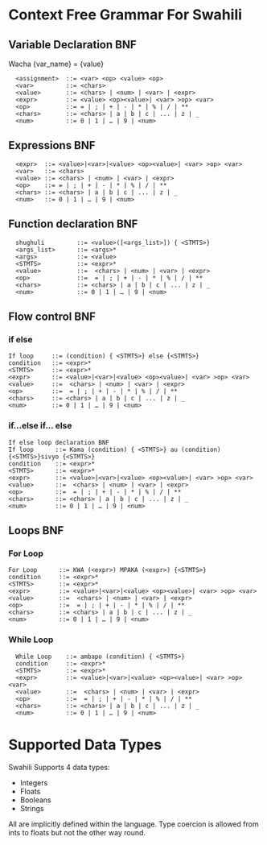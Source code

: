 # Context Free Grammar For Swahili

## Variable Declaration BNF
Wacha {var_name} =  {value}
```
  <assignment>  ::= <var> <op> <value> <op> 
  <var>         ::= <chars>  
  <value>       ::= <chars> | <num> | <var> | <expr> 
  <expr>        ::= <value> <op><value>| <var> >op> <var>
  <op>          ::= = | ; | + | - | * | % | / | ** 
  <chars>       ::= <chars> | a | b | c | ... | z | _
  <num>         ::= 0 | 1 | … | 9 | <num>
```

## Expressions BNF
```
  <expr>  ::= <value>|<var>|<value> <op><value>| <var> >op> <var>
  <var>   ::= <chars>  
  <value> ::= <chars> | <num> | <var> | <expr> 
  <op>    ::= = | ; | + | - | * | % | / | ** 
  <chars> ::= <chars> | a | b | c | ... | z | _
  <num>   ::= 0 | 1 | … | 9 | <num>
```

## Function declaration BNF
```
  shughuli         ::= <value>([<args_list>]) { <STMTS>}
  <args_list>      ::= <args>*
  <args>           ::= <value>
  <STMTS>          ::= <expr>*
  <value>          ::=  <chars> | <num> | <var> | <expr> 
  <op>             ::=  = | ; | + | - | * | % | / | ** 
  <chars>          ::= <chars> | a | b | c | ... | z | _
  <num>            ::= 0 | 1 | … | 9 | <num>
```
## Flow control BNF
### if else
```If loop declaration BNF
If loop     ::= (condition) { <STMTS>} else {<STMTS>}
condition   ::= <expr>*
<STMTS>     ::= <expr>*
<expr>      ::= <value>|<var>|<value> <op><value>| <var> >op> <var>
<value>     ::=  <chars> | <num> | <var> | <expr> 
<op>        ::=  = | ; | + | - | * | % | / | ** 
<chars>     ::= <chars> | a | b | c | ... | z | _
<num>       ::= 0 | 1 | … | 9 | <num>
```
### if...else if... else
```
If else loop declaration BNF
If loop      ::= Kama (condition) { <STMTS>} au (condition) {<STMTS>}sivyo {<STMTS>}
condition    ::= <expr>*
<STMTS>      ::= <expr>*
<expr>       ::= <value>|<var>|<value> <op><value>| <var> >op> <var>
<value>      ::=  <chars> | <num> | <var> | <expr> 
<op>         ::=  = | ; | + | - | * | % | / | ** 
<chars>      ::= <chars> | a | b | c | ... | z | _
<num>        ::= 0 | 1 | … | 9 | <num>
```

## Loops BNF
### For Loop
```
For Loop      ::= KWA (<expr>) MPAKA (<expr>) {<STMTS>}
condition     ::= <expr>*
<STMTS>       ::= <expr>*
<expr>        ::= <value>|<var>|<value> <op><value>| <var> >op> <var>
<value>       ::=  <chars> | <num> | <var> | <expr> 
<op>          ::=  = | ; | + | - | * | % | / | ** 
<chars>       ::= <chars> | a | b | c | ... | z | _
<num>         ::= 0 | 1 | … | 9 | <num>
```
### While Loop
```
  While Loop    ::= ambapo (condition) { <STMTS>} 
  condition     ::= <expr>*
  <STMTS>       ::= <expr>*
  <expr>        ::= <value>|<var>|<value> <op><value>| <var> >op> <var>
  <value>       ::=  <chars> | <num> | <var> | <expr> 
  <op>          ::=  = | ; | + | - | * | % | / | ** 
  <chars>       ::= <chars> | a | b | c | ... | z | _
  <num>         ::= 0 | 1 | … | 9 | <num>
```

# Supported Data Types
Swahili Supports 4 data types: 
- Integers
- Floats
- Booleans 
- Strings

All are implicitly defined within the language. Type coercion is allowed from ints to floats but not the other way round. 
